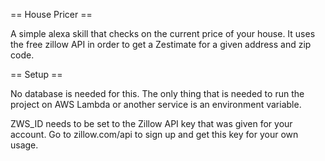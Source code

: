 == House Pricer ==

A simple alexa skill that checks on the current price of your house. It
uses the free zillow API in order to get a Zestimate for a given address
and zip code.


== Setup ==

No database is needed for this. The only thing that is needed to run
the project on AWS Lambda or another service is an environment variable.

ZWS_ID needs to be set to the Zillow API key that was given for your
account. Go to zillow.com/api to sign up and get this key for your own
usage.